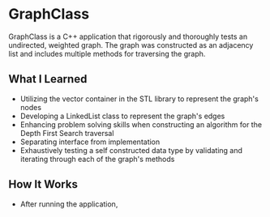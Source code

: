 # GraphClass

GraphClass is a C++ application that rigorously and thoroughly tests an undirected, weighted graph. The graph was constructed as an adjacency list and includes multiple methods for traversing the graph.

## What I Learned

- Utilizing the vector container in the STL library to represent the graph's nodes
- Developing a LinkedList class to represent the graph's edges 
- Enhancing problem solving skills when constructing an algorithm for the Depth First Search traversal
- Separating interface from implementation
- Exhaustively testing a self constructed data type by validating and iterating through each of the graph's methods

## How It Works

- After running the application, 
